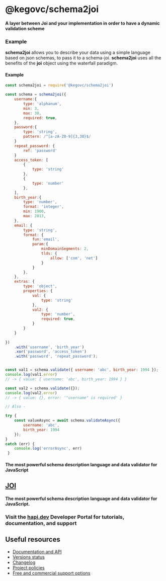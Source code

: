 # @kegovc/schema2joi

**A layer between Joi and your implementation in order to have a dynamic validation scheme**

### Example

**schema2joi** allows you to describe your data using a simple language based on json schemas, to pass it to a schema-joi. **schema2joi** uses all the benefits of the **joi** object using the waterfall paradigm.

#### Example

```js
const schema2joi = require('@kegovc/schema2joi')

const schema = schema2joi({
    username:{
        type: 'alphanum',
        min: 3,
        max: 30,
        required: true,
    },
    password:{
        type: 'string',
        pattern: /^[a-zA-Z0-9]{3,30}$/
    }
    repeat_password: {
        ref: 'password'
    }
    access_token: [
        {
            type: 'string'
        },
        {
            type: 'number'
        },
    ],
    birth_year:{
        type: 'number',
        format: 'integer',
        min: 1900,
        max: 2013,
    },
    email: {
        type: 'string',
        format: {
            fun:'email',
            param:{ 
                minDomainSegments: 2, 
                tlds: { 
                    allow: ['com', 'net'] 
                } 
            }
        },
    },
    extras: {
        type: 'object',
        properties: {
            val: {
                type: 'string'
            },
            val2: {
                type: 'number',
                required: true,
            }
        }
    }
    
}) 
    .with('username', 'birth_year')
    .xor('password', 'access_token')
    .with('password', 'repeat_password');


const val1 = schema.validate({ username: 'abc', birth_year: 1994 });
console.log(val1.error)
// -> { value: { username: 'abc', birth_year: 1994 } }

const val2 = schema.validate({});
console.log(val2.error)
// -> { value: {}, error: '"username" is required' }

// Also -

try {
    const valueAsync = await schema.validateAsync({ 
        username: 'abc', 
        birth_year: 1994 
    });
}
catch (err) {
    console.log('errorAsync', err)
 }
```


#### The most powerful schema description language and data validator for JavaScript

## [JOI](https://github.com/sideway/joi)

#### The most powerful schema description language and data validator for JavaScript.

### Visit the [hapi.dev](https://hapi.dev) Developer Portal for tutorials, documentation, and support

## Useful resources

- [Documentation and API](https://github.com/sideway/joi/blob/master/API.md)
- [Versions status](https://hapi.dev/resources/status/#joi)
- [Changelog](https://hapi.dev/family/joi/changelog/)
- [Project policies](https://hapi.dev/policies/)
- [Free and commercial support options](https://hapi.dev/support/)
